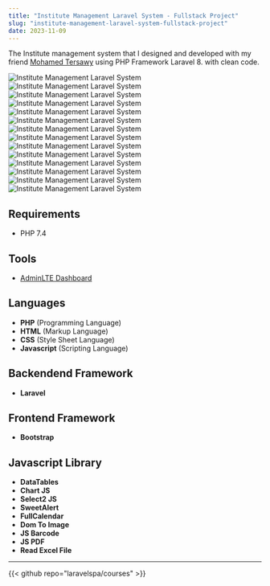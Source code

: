 ```yaml
---
title: "Institute Management Laravel System - Fullstack Project"
slug: "institute-management-laravel-system-fullstack-project"
date: 2023-11-09
---
```

The Institute management system that I designed and developed with my friend [Mohamed Tersawy](https://github.com/Tersawy) using PHP Framework Laravel 8.
with clean code.

![Institute Management Laravel System](/img/portfolio/courses/login.jpeg "Institute Management Laravel System")
![Institute Management Laravel System](/img/portfolio/courses/dashboard.jpeg "Institute Management Laravel System")
![Institute Management Laravel System](/img/portfolio/courses/settings.jpeg "Institute Management Laravel System")
![Institute Management Laravel System](/img/portfolio/courses/create_settings.jpeg "Institute Management Laravel System")
![Institute Management Laravel System](/img/portfolio/courses/users.jpeg "Institute Management Laravel System")
![Institute Management Laravel System](/img/portfolio/courses/create_user.jpeg "Institute Management Laravel System")
![Institute Management Laravel System](/img/portfolio/courses/teachers.jpeg "Institute Management Laravel System")
![Institute Management Laravel System](/img/portfolio/courses/create_teacher.jpeg "Institute Management Laravel System")
![Institute Management Laravel System](/img/portfolio/courses/students.jpeg "Institute Management Laravel System")
![Institute Management Laravel System](/img/portfolio/courses/import_students.jpeg "Institute Management Laravel System")
![Institute Management Laravel System](/img/portfolio/courses/courses.jpeg "Institute Management Laravel System")
![Institute Management Laravel System](/img/portfolio/courses/create_course.jpeg "Institute Management Laravel System")
![Institute Management Laravel System](/img/portfolio/courses/edit_event.jpeg "Institute Management Laravel System")
![Institute Management Laravel System](/img/portfolio/courses/color_platte.jpeg "Institute Management Laravel System")

## Requirements
- PHP 7.4


## Tools
- [AdminLTE Dashboard](https://adminlte.io/)

## Languages
- **PHP** (Programming Language)
- **HTML** (Markup Language)
- **CSS** (Style Sheet Language)
- **Javascript** (Scripting Language)

## Backendend Framework
- **Laravel**

## Frontend Framework
- **Bootstrap**

## Javascript Library
- **DataTables**
- **Chart JS**
- **Select2 JS**
- **SweetAlert**
- **FullCalendar**
- **Dom To Image**
- **JS Barcode**
- **JS PDF**
- **Read Excel File**

---

{{< github repo="laravelspa/courses" >}}
